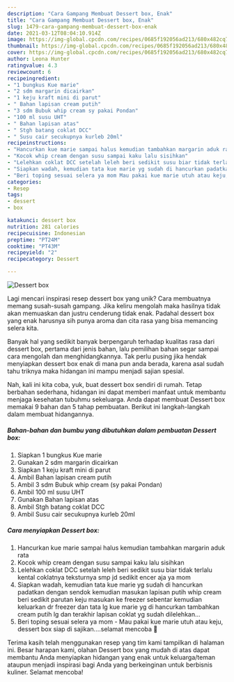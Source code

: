 ```yaml
---
description: "Cara Gampang Membuat Dessert box, Enak"
title: "Cara Gampang Membuat Dessert box, Enak"
slug: 1479-cara-gampang-membuat-dessert-box-enak
date: 2021-03-12T08:04:10.914Z
image: https://img-global.cpcdn.com/recipes/0685f192056ad213/680x482cq70/dessert-box-foto-resep-utama.jpg
thumbnail: https://img-global.cpcdn.com/recipes/0685f192056ad213/680x482cq70/dessert-box-foto-resep-utama.jpg
cover: https://img-global.cpcdn.com/recipes/0685f192056ad213/680x482cq70/dessert-box-foto-resep-utama.jpg
author: Leona Hunter
ratingvalue: 4.3
reviewcount: 6
recipeingredient:
- "1 bungkus Kue marie"
- "2 sdm margarin dicairkan"
- "1 keju kraft mini di parut"
- " Bahan lapisan cream putih"
- "3 sdm Bubuk whip cream sy pakai Pondan"
- "100 ml susu UHT"
- " Bahan lapisan atas"
- " Stgh batang coklat DCC"
- " Susu cair secukupnya kurleb 20ml"
recipeinstructions:
- "Hancurkan kue marie sampai halus kemudian tambahkan margarin aduk rata"
- "Kocok whip cream dengan susu sampai kaku lalu sisihkan"
- "Lelehkan coklat DCC setelah leleh beri sedikit susu biar tidak terlalu kental coklatnya teksturnya smp jd sedikit encer aja ya mom"
- "Siapkan wadah, kemudian tata kue marie yg sudah di hancurkan padatkan dengan sendok kemudian masukan lapisan putih whip cream beri sedikit parutan keju masukan ke freezer sebentar kemudian keluarkan dr freezer dan tata lg kue marie yg di hancurkan tambahkan cream putih lg dan terakhir lapisan coklat yg sudah dilelehkan..."
- "Beri toping sesuai selera ya mom Mau pakai kue marie utuh atau keju, dessert box siap di sajikan....selamat mencoba 🤗"
categories:
- Resep
tags:
- dessert
- box

katakunci: dessert box 
nutrition: 281 calories
recipecuisine: Indonesian
preptime: "PT24M"
cooktime: "PT43M"
recipeyield: "2"
recipecategory: Dessert

---
```



![Dessert box](https://img-global.cpcdn.com/recipes/0685f192056ad213/680x482cq70/dessert-box-foto-resep-utama.jpg)

Lagi mencari inspirasi resep dessert box yang unik? Cara membuatnya memang susah-susah gampang. Jika keliru mengolah maka hasilnya tidak akan memuaskan dan justru cenderung tidak enak. Padahal dessert box yang enak harusnya sih punya aroma dan cita rasa yang bisa memancing selera kita.



Banyak hal yang sedikit banyak berpengaruh terhadap kualitas rasa dari dessert box, pertama dari jenis bahan, lalu pemilihan bahan segar sampai cara mengolah dan menghidangkannya. Tak perlu pusing jika hendak menyiapkan dessert box enak di mana pun anda berada, karena asal sudah tahu triknya maka hidangan ini mampu menjadi sajian spesial.


Nah, kali ini kita coba, yuk, buat dessert box sendiri di rumah. Tetap berbahan sederhana, hidangan ini dapat memberi manfaat untuk membantu menjaga kesehatan tubuhmu sekeluarga. Anda dapat membuat Dessert box memakai 9 bahan dan 5 tahap pembuatan. Berikut ini langkah-langkah dalam membuat hidangannya.

<!--inarticleads1-->

##### Bahan-bahan dan bumbu yang dibutuhkan dalam pembuatan Dessert box:

1. Siapkan 1 bungkus Kue marie
1. Gunakan 2 sdm margarin dicairkan
1. Siapkan 1 keju kraft mini di parut
1. Ambil  Bahan lapisan cream putih
1. Ambil 3 sdm Bubuk whip cream (sy pakai Pondan)
1. Ambil 100 ml susu UHT
1. Gunakan  Bahan lapisan atas
1. Ambil  Stgh batang coklat DCC
1. Ambil  Susu cair secukupnya kurleb 20ml




<!--inarticleads2-->

##### Cara menyiapkan Dessert box:

1. Hancurkan kue marie sampai halus kemudian tambahkan margarin aduk rata
1. Kocok whip cream dengan susu sampai kaku lalu sisihkan
1. Lelehkan coklat DCC setelah leleh beri sedikit susu biar tidak terlalu kental coklatnya teksturnya smp jd sedikit encer aja ya mom
1. Siapkan wadah, kemudian tata kue marie yg sudah di hancurkan padatkan dengan sendok kemudian masukan lapisan putih whip cream beri sedikit parutan keju masukan ke freezer sebentar kemudian keluarkan dr freezer dan tata lg kue marie yg di hancurkan tambahkan cream putih lg dan terakhir lapisan coklat yg sudah dilelehkan...
1. Beri toping sesuai selera ya mom - Mau pakai kue marie utuh atau keju, dessert box siap di sajikan....selamat mencoba 🤗




Terima kasih telah menggunakan resep yang tim kami tampilkan di halaman ini. Besar harapan kami, olahan Dessert box yang mudah di atas dapat membantu Anda menyiapkan hidangan yang enak untuk keluarga/teman ataupun menjadi inspirasi bagi Anda yang berkeinginan untuk berbisnis kuliner. Selamat mencoba!
